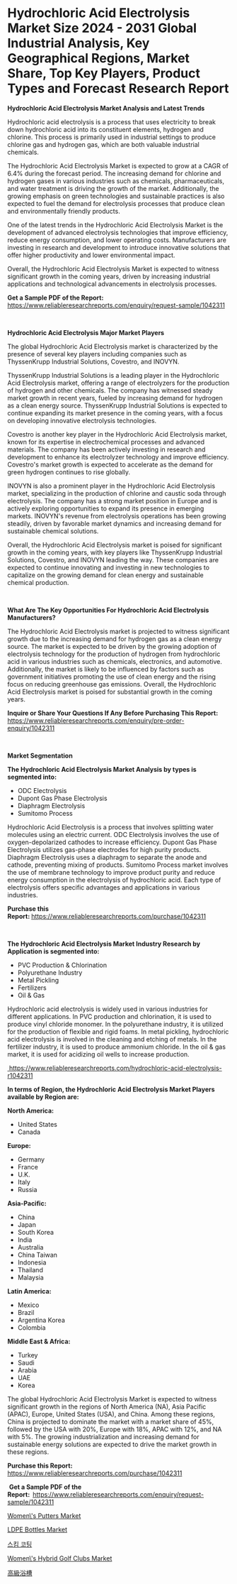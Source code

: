 <p><h1>Hydrochloric Acid Electrolysis Market Size 2024 - 2031 Global Industrial Analysis, Key Geographical Regions, Market Share, Top Key Players, Product Types and Forecast Research Report</h1></p><p><strong>Hydrochloric Acid Electrolysis Market Analysis and Latest Trends</strong></p>
<p><p>Hydrochloric acid electrolysis is a process that uses electricity to break down hydrochloric acid into its constituent elements, hydrogen and chlorine. This process is primarily used in industrial settings to produce chlorine gas and hydrogen gas, which are both valuable industrial chemicals.</p><p>The Hydrochloric Acid Electrolysis Market is expected to grow at a CAGR of 6.4% during the forecast period. The increasing demand for chlorine and hydrogen gases in various industries such as chemicals, pharmaceuticals, and water treatment is driving the growth of the market. Additionally, the growing emphasis on green technologies and sustainable practices is also expected to fuel the demand for electrolysis processes that produce clean and environmentally friendly products.</p><p>One of the latest trends in the Hydrochloric Acid Electrolysis Market is the development of advanced electrolysis technologies that improve efficiency, reduce energy consumption, and lower operating costs. Manufacturers are investing in research and development to introduce innovative solutions that offer higher productivity and lower environmental impact.</p><p>Overall, the Hydrochloric Acid Electrolysis Market is expected to witness significant growth in the coming years, driven by increasing industrial applications and technological advancements in electrolysis processes.</p></p>
<p><strong>Get a Sample PDF of the Report:&nbsp;</strong> <a href="https://www.reliableresearchreports.com/enquiry/request-sample/1042311">https://www.reliableresearchreports.com/enquiry/request-sample/1042311</a></p>
<p>&nbsp;</p>
<p><strong>Hydrochloric Acid Electrolysis Major Market Players</strong></p>
<p><p>The global Hydrochloric Acid Electrolysis market is characterized by the presence of several key players including companies such as ThyssenKrupp Industrial Solutions, Covestro, and INOVYN.</p><p>ThyssenKrupp Industrial Solutions is a leading player in the Hydrochloric Acid Electrolysis market, offering a range of electrolyzers for the production of hydrogen and other chemicals. The company has witnessed steady market growth in recent years, fueled by increasing demand for hydrogen as a clean energy source. ThyssenKrupp Industrial Solutions is expected to continue expanding its market presence in the coming years, with a focus on developing innovative electrolysis technologies.</p><p>Covestro is another key player in the Hydrochloric Acid Electrolysis market, known for its expertise in electrochemical processes and advanced materials. The company has been actively investing in research and development to enhance its electrolyzer technology and improve efficiency. Covestro's market growth is expected to accelerate as the demand for green hydrogen continues to rise globally.</p><p>INOVYN is also a prominent player in the Hydrochloric Acid Electrolysis market, specializing in the production of chlorine and caustic soda through electrolysis. The company has a strong market position in Europe and is actively exploring opportunities to expand its presence in emerging markets. INOVYN's revenue from electrolysis operations has been growing steadily, driven by favorable market dynamics and increasing demand for sustainable chemical solutions.</p><p>Overall, the Hydrochloric Acid Electrolysis market is poised for significant growth in the coming years, with key players like ThyssenKrupp Industrial Solutions, Covestro, and INOVYN leading the way. These companies are expected to continue innovating and investing in new technologies to capitalize on the growing demand for clean energy and sustainable chemical production.</p></p>
<p>&nbsp;</p>
<p><strong>What Are The Key Opportunities For Hydrochloric Acid Electrolysis Manufacturers?</strong></p>
<p><p>The Hydrochloric Acid Electrolysis market is projected to witness significant growth due to the increasing demand for hydrogen gas as a clean energy source. The market is expected to be driven by the growing adoption of electrolysis technology for the production of hydrogen from hydrochloric acid in various industries such as chemicals, electronics, and automotive. Additionally, the market is likely to be influenced by factors such as government initiatives promoting the use of clean energy and the rising focus on reducing greenhouse gas emissions. Overall, the Hydrochloric Acid Electrolysis market is poised for substantial growth in the coming years.</p></p>
<p><strong>Inquire or Share Your Questions If Any Before Purchasing This Report:</strong> <a href="https://www.reliableresearchreports.com/enquiry/pre-order-enquiry/1042311">https://www.reliableresearchreports.com/enquiry/pre-order-enquiry/1042311</a></p>
<p>&nbsp;</p>
<p><strong>Market Segmentation</strong></p>
<p><strong>The Hydrochloric Acid Electrolysis Market Analysis by types is segmented into:</strong></p>
<p><ul><li>ODC Electrolysis</li><li>Dupont Gas Phase Electrolysis</li><li>Diaphragm Electrolysis</li><li>Sumitomo Process</li></ul></p>
<p><p>Hydrochloric Acid Electrolysis is a process that involves splitting water molecules using an electric current. ODC Electrolysis involves the use of oxygen-depolarized cathodes to increase efficiency. Dupont Gas Phase Electrolysis utilizes gas-phase electrodes for high purity products. Diaphragm Electrolysis uses a diaphragm to separate the anode and cathode, preventing mixing of products. Sumitomo Process market involves the use of membrane technology to improve product purity and reduce energy consumption in the electrolysis of hydrochloric acid. Each type of electrolysis offers specific advantages and applications in various industries.</p></p>
<p><strong>Purchase this Report:&nbsp;</strong><a href="https://www.reliableresearchreports.com/purchase/1042311">https://www.reliableresearchreports.com/purchase/1042311</a></p>
<p>&nbsp;</p>
<p><strong>The Hydrochloric Acid Electrolysis Market Industry Research by Application is segmented into:</strong></p>
<p><ul><li>PVC Production & Chlorination</li><li>Polyurethane Industry</li><li>Metal Pickling</li><li>Fertilizers</li><li>Oil & Gas</li></ul></p>
<p><p>Hydrochloric acid electrolysis is widely used in various industries for different applications. In PVC production and chlorination, it is used to produce vinyl chloride monomer. In the polyurethane industry, it is utilized for the production of flexible and rigid foams. In metal pickling, hydrochloric acid electrolysis is involved in the cleaning and etching of metals. In the fertilizer industry, it is used to produce ammonium chloride. In the oil & gas market, it is used for acidizing oil wells to increase production.</p></p>
<p><a href="https://www.reliableresearchreports.com/hydrochloric-acid-electrolysis-r1042311">&nbsp;https://www.reliableresearchreports.com/hydrochloric-acid-electrolysis-r1042311</a></p>
<p><strong>In terms of Region, the Hydrochloric Acid Electrolysis Market Players available by Region are:</strong></p>
<p>
    <p> <strong> North America: </strong>
        <ul>
            <li>United States</li>
            <li>Canada</li>
        </ul>
        </p> 
    <p> <strong> Europe: </strong>
        <ul>
            <li>Germany</li>
            <li>France</li>
            <li>U.K.</li>
            <li>Italy</li>
            <li>Russia</li>
        </ul>
        </p> 
    <p> <strong> Asia-Pacific: </strong>
        <ul>
            <li>China</li>
            <li>Japan</li>
            <li>South Korea</li>
            <li>India</li>
            <li>Australia</li>
            <li>China Taiwan</li>
            <li>Indonesia</li>
            <li>Thailand</li>
            <li>Malaysia</li>
        </ul>
        </p> 
    <p> <strong> Latin America: </strong>
        <ul>
            <li>Mexico</li>
            <li>Brazil</li>
            <li>Argentina Korea</li>
            <li>Colombia</li>
        </ul>
        </p> 
    <p> <strong> Middle East & Africa: </strong>
        <ul>
            <li>Turkey</li>
            <li>Saudi</li>
            <li>Arabia</li>
            <li>UAE</li>
            <li>Korea</li>
        </ul>
    </p>
    </p>
<p><p>The global Hydrochloric Acid Electrolysis Market is expected to witness significant growth in the regions of North America (NA), Asia Pacific (APAC), Europe, United States (USA), and China. Among these regions, China is projected to dominate the market with a market share of 45%, followed by the USA with 20%, Europe with 18%, APAC with 12%, and NA with 5%. The growing industrialization and increasing demand for sustainable energy solutions are expected to drive the market growth in these regions.</p></p>
<p><strong>Purchase this Report: </strong><a href="https://www.reliableresearchreports.com/purchase/1042311">https://www.reliableresearchreports.com/purchase/1042311</a></p>
<p>&nbsp;<strong>Get a Sample PDF of the Report:&nbsp;&nbsp;</strong><a href="https://www.reliableresearchreports.com/enquiry/request-sample/1042311">https://www.reliableresearchreports.com/enquiry/request-sample/1042311</a></p>
<p><strong></strong></p>
<p><p><a href="https://github.com/cathyMaggio37/Market-Research-Report-List-1/blob/main/womens-putters-market.md">Women\'s Putters Market</a></p><p><a href="https://issuu.com/reportprime-2/docs/ldpe-bottles-market-size-2030.pptx">LDPE Bottles Market</a></p><p><a href="https://github.com/plelbej847484502/Market-Research-Report-List-3/blob/main/51418914665.md">스킴 코팅</a></p><p><a href="https://github.com/tiannaStark1/Market-Research-Report-List-1/blob/main/womens-hybrid-golf-clubs-market.md">Women\'s Hybrid Golf Clubs Market</a></p><p><a href="https://github.com/oafhukehf4709715/Market-Research-Report-List-3/blob/main/20455091005.md">高級浴槽</a></p></p>